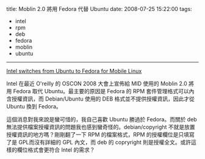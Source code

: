 title: Moblin 2.0 將用 Fedora 代替 Ubuntu
date: 2008-07-25 15:22:00
tags: 
- intel
- rpm
- deb
- fedora
- moblin
- ubuntu
---

[Intel switches from Ubuntu to Fedora for Mobile Linux](http://www.heise-online.co.uk/open/Intel-switches-from-Ubuntu-to-Fedora-for-Mobile-Linux--/news/111166)

Intel 在最近 O'reilly 的 OSCON 2008 大會上宣佈給 MID 使用的 Moblin 2.0 將用 Fedora 取代 Ubuntu。最主要的原因是 Fedora 的 RPM 套件管理格式可以內含授權資訊，而 Debian/Ubuntu 使用的 DEB 格式並不提供授權資訊，因此才從 Ubuntu 換到 Fedora。

這個消息對我來說是蠻可惜的，我自己喜歡 Ubuntu 勝過於 Fedora。而關於 deb 無法提供檔案授權資訊的問題我也感到蠻奇怪的。debian/copyright 不就是放置授權資訊的地方嗎？剛剛翻了一下 RPM 的檔案格式，RPM 的授權欄位是只填寫了是 GPL而沒有詳細的 GPL 內文，而 deb 的 copryright 則是授權全文。或許這樣的欄位格式會更符合 Intel 的需求？